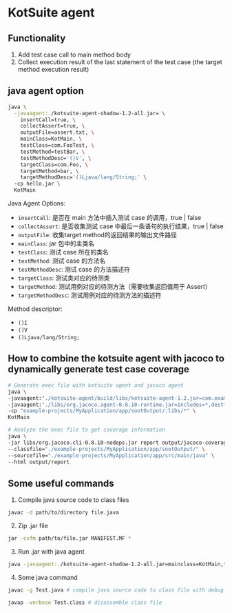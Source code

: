 # KotSuite agent


## Functionality

1. Add test case call to main method body
2. Collect execution result of the last statement of the test case (the target method execution result)

## java agent option

```bash
java \
  -javaagent:./kotsuite-agent-shadow-1.2-all.jar= \
    insertCall=true, \
    collectAssert=true, \
    outputFile=assert.txt, \
    mainClass=KotMain, \
    testClass=com.FooTest, \
    testMethod=testBar, \
    testMethodDesc='()V', \
    targetClass=com.Foo, \
    targetMethod=bar, \
    targetMethodDesc='()Ljava/lang/String;' \ 
  -cp hello.jar \
  KotMain
```

Java Agent Options:

- `insertCall`: 是否在 main 方法中插入测试 case 的调用，true | false
- `collectAssert`: 是否收集测试 case 中最后一条语句的执行结果，true | false
- `outputFile`: 收集target method的返回结果的输出文件路径
- `mainClass`: jar 包中的主类名
- `testClass`: 测试 case 所在的类名
- `testMethod`: 测试 case 的方法名
- `testMethodDesc`: 测试 case 的方法描述符
- `targetClass`: 测试类对应的待测类
- `targetMethod`: 测试用例对应的待测方法（需要收集返回值用于 Assert）
- `targetMethodDesc`: 测试用例对应的待测方法的描述符

Method descriptor:

- `()I`
- `()V`
- `()Ljava/lang/String;`

## How to combine the kotsuite agent with jacoco to dynamically generate test case coverage

```bash
# Generate exec file with kotsuite agent and jacoco agent
java \
-javaagent:"./kotsuite-agent/build/libs/kotsuite-agent-1.2.jar=com.example.myapplication.TempCalleePrintHelloRound0.test_printHello_1" \
-javaagent:"./libs/org.jacoco.agent-0.8.10-runtime.jar=includes=*,destfile=./output/jacoco-coverage.exec,output=file" \
-cp "example-projects/MyApplication/app/sootOutput/:libs/*" \
KotMain

# Analyze the exec file to get coverage information
java \
-jar libs/org.jacoco.cli-0.8.10-nodeps.jar report output/jacoco-coverage.exec \
--classfile="./example-projects/MyApplication/app/sootOutput/" \
--sourcefile="./example-projects/MyApplication/app/src/main/java" \
--html output/report
```

## Some useful commands

1. Compile java source code to class files

```bash
javac -d path/to/directory file.java
```

2. Zip .jar file

```bash
jar -cvfm path/to/file.jar MANIFEST.MF *
```

3. Run .jar with java agent

```bash
java -javaagent:./kotsuite-agent-shadow-1.2-all.jar=mainclass=KotMain,testclass=Test,testmethod='*' -jar hello.jar KotMain
```

4. Some java command

```bash
javac -g Test.java # compile java source code to class file with debug info

javap -verbose Test.class # disassemble class file
```